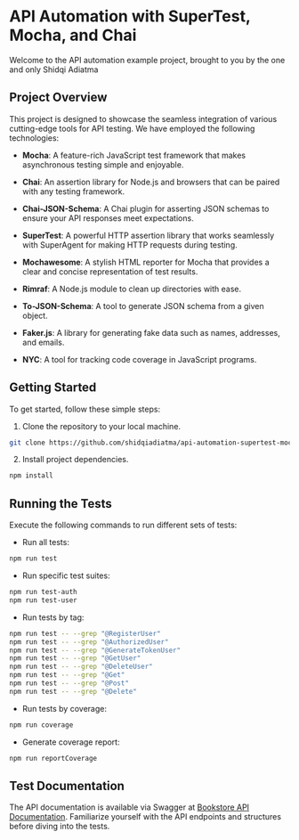 ﻿# API Automation with SuperTest, Mocha, and Chai

Welcome to the API automation example project, brought to you by the one and only Shidqi Adiatma

## Project Overview

This project is designed to showcase the seamless integration of various cutting-edge tools for API testing. We have employed the following technologies:

- **Mocha**: A feature-rich JavaScript test framework that makes asynchronous testing simple and enjoyable.

- **Chai**: An assertion library for Node.js and browsers that can be paired with any testing framework.

- **Chai-JSON-Schema**: A Chai plugin for asserting JSON schemas to ensure your API responses meet expectations.

- **SuperTest**: A powerful HTTP assertion library that works seamlessly with SuperAgent for making HTTP requests during testing.

- **Mochawesome**: A stylish HTML reporter for Mocha that provides a clear and concise representation of test results.

- **Rimraf**: A Node.js module to clean up directories with ease.

- **To-JSON-Schema**: A tool to generate JSON schema from a given object.

- **Faker.js**: A library for generating fake data such as names, addresses, and emails.

- **NYC**: A tool for tracking code coverage in JavaScript programs.

## Getting Started

To get started, follow these simple steps:

1. Clone the repository to your local machine.

```bash
git clone https://github.com/shidqiadiatma/api-automation-supertest-mocha-js
```

2. Install project dependencies.

```bash
npm install
```

## Running the Tests

Execute the following commands to run different sets of tests:

- Run all tests:

```bash
npm run test
```

- Run specific test suites:

```bash
npm run test-auth
npm run test-user
```

- Run tests by tag:

```bash
npm run test -- --grep "@RegisterUser"
npm run test -- --grep "@AuthorizedUser"
npm run test -- --grep "@GenerateTokenUser"
npm run test -- --grep "@GetUser"
npm run test -- --grep "@DeleteUser"
npm run test -- --grep "@Get"
npm run test -- --grep "@Post"
npm run test -- --grep "@Delete"
```

- Run tests by coverage:

```bash
npm run coverage
```

- Generate coverage report:

```bash
npm run reportCoverage
```

## Test Documentation

The API documentation is available via Swagger at [Bookstore API Documentation](https://bookstore.toolsqa.com/swagger/). Familiarize yourself with the API endpoints and structures before diving into the tests.
